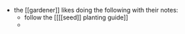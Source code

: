 - the [[gardener]] likes doing the following with their notes:
	- follow the [[[[seed]] planting guide]]
	-